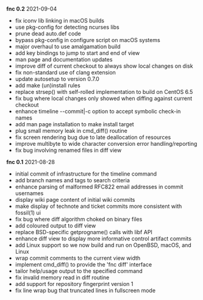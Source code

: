**fnc 0.2** 2021-09-04

- fix iconv lib linking in macOS builds
- use pkg-config for detecting ncurses libs
- prune dead auto.def code
- bypass pkg-config in configure script on macOS systems
- major overhaul to use amalgamation build
- add key bindings to jump to start and end of view
- man page and documentation updates
- improve diff of current checkout to always show local changes on disk
- fix non-standard use of clang extension
- update autosetup to version 0.7.0
- add make (un)install rules
- replace strsep() with self-rolled implementation to build on CentOS 6.5
- fix bug where local changes only showed when diffing against current checkout
- enhance timeline --commit|-c option to accept symbolic check-in names
- add man page installation to make install target
- plug small memory leak in cmd_diff() routine
- fix screen rendering bug due to late deallocation of resources
- improve multibyte to wide character conversion error handling/reporting
- fix bug involving renamed files in diff view

**fnc 0.1** 2021-08-28

- initial commit of infrastructure for the timeline command
- add branch names and tags to search criteria
- enhance parsing of malformed RFC822 email addresses in commit usernames
- display wiki page content of initial wiki commits
- make display of technote and ticket commits more consistent with fossil(1) ui
- fix bug where diff algorithm choked on binary files
- add coloured output to diff view
- replace BSD-specific getprogname() calls with libf API
- enhance diff view to display more informative control artifact commits
- add Linux support so we now build and run on OpenBSD, macOS, and Linux
- wrap commit comments to the current view width
- implement cmd_diff() to provide the 'fnc diff' interface
- tailor help/usage output to the specified command
- fix invalid memory read in diff routine
- add support for repository fingerprint version 1
- fix line wrap bug that truncated lines in fullscreen mode

